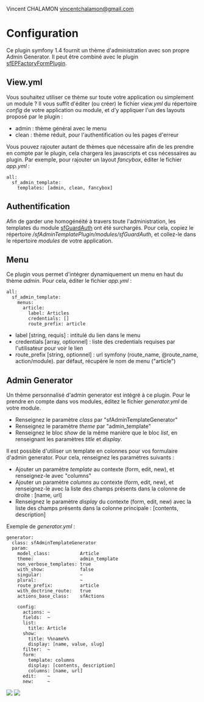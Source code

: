 Vincent CHALAMON <vincentchalamon@gmail.com>

# Configuration

Ce plugin symfony 1.4 fournit un thème d'administration avec son propre Admin Generator. Il peut être combiné avec le plugin [sfEPFactoryFormPlugin](https://github.com/vincentchalamon/sfEPFactoryFormPlugin).

## View.yml
Vous souhaitez utiliser ce thème sur toute votre application ou simplement un module ? Il vous suffit d'éditer (ou créer) le fichier _view.yml_ du répertoire _config_ de votre application ou module, et d'y appliquer l'un des layouts proposé par le plugin :

* admin : thème général avec le menu
* clean : thème réduit, pour l'authentification ou les pages d'erreur

Vous pouvez rajouter autant de thèmes que nécessaire afin de les prendre en compte par le plugin, cela chargera les javascripts et css nécessaires au plugin. Par exemple, pour rajouter un layout _fancybox_, éditer le fichier _app.yml_ :

    all:
      sf_admin_template:
        templates: [admin, clean, fancybox]

## Authentification
Afin de garder une homogénéité à travers toute l'administration, les templates du module [sfGuardAuth](http://www.symfony-project.org/plugins/sfDoctrineGuardPlugin) ont été surchargés. Pour cela, copiez le répertoire _/sfAdminTemplatePlugin/modules/sfGuardAuth_, et collez-le dans le répertoire _modules_ de votre application.

## Menu
Ce plugin vous permet d'intégrer dynamiquement un menu en haut du thème _admin_. Pour cela, éditer le fichier _app.yml_ :

    all:
      sf_admin_template:
        menus:
          article:
            label: Articles
            credentials: []
            route_prefix: article

* label [string, requis] : intitulé du lien dans le menu
* credentials [array, optionnel] : liste des credentials requises par l'utilisateur pour voir le lien
* route_prefix [string, optionnel] : url symfony (route_name, @route_name, action/module). par défaut, récupère le nom de menu ("article")

## Admin Generator
Un thème personnalisé d'admin generator est intégré à ce plugin. Pour le prendre en compte dans vos modules, éditez le fichier _generator.yml_ de votre module.

* Renseignez le paramètre _class_ par "sfAdminTemplateGenerator"
* Renseignez le paramètre _theme_ par "admin_template"
* Renseignez le bloc _show_ de la même manière que le bloc _list_, en renseignant les paramètres _title_ et _display_.

Il est possible d'utiliser un template en colonnes pour vos formulaire d'admin generator. Pour cela, renseignez les paramètres suivants :

* Ajouter un paramètre _template_ au contexte (form, edit, new), et renseignez-le avec "columns"
* Ajouter un paramètre _columns_ au contexte (form, edit, new), et renseignez-le avec la liste des champs présents dans la colonne de droite : [name, url]
* Renseignez le paramètre _display_ du contexte (form, edit, new) avec la liste des champs présents dans la colonne principale : [contents, description]

Exemple de _generator.yml_ :

    generator:
      class: sfAdminTemplateGenerator
      param:
        model_class:           Article
        theme:                 admin_template
        non_verbose_templates: true
        with_show:             false
        singular:              ~
        plural:                ~
        route_prefix:          article
        with_doctrine_route:   true
        actions_base_class:    sfActions

        config:
          actions: ~
          fields:  ~
          list:
            title: Article
          show:
            title: %%name%%
            display: [name, value, slug]
          filter:  ~
          form:
            template: columns
            display: [contents, description]
            columns: [name, url]
          edit:    ~
          new:     ~

![](http://enjinsha.free.fr/dashboard.png)
![](http://enjinsha.free.fr/form.png)